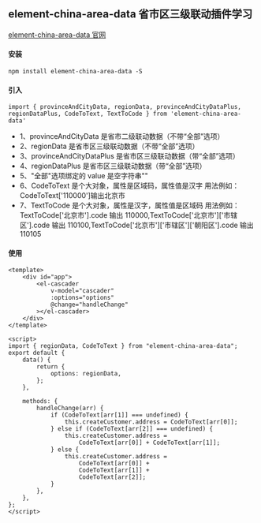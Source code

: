 ## element-china-area-data 省市区三级联动插件学习

[element-china-area-data 官网](https://www.npmjs.com/package/element-china-area-data)

#### 安装

```node
npm install element-china-area-data -S
```

#### 引入

```
import { provinceAndCityData, regionData, provinceAndCityDataPlus, regionDataPlus, CodeToText, TextToCode } from 'element-china-area-data'
```

-   1、provinceAndCityData 是省市二级联动数据（不带“全部”选项）
-   2、regionData 是省市区三级联动数据（不带“全部”选项）
-   3、provinceAndCityDataPlus 是省市区三级联动数据（带“全部”选项）
-   4、regionDataPlus 是省市区三级联动数据（带“全部”选项）
-   5、"全部"选项绑定的 value 是空字符串""
-   6、CodeToText 是个大对象，属性是区域码，属性值是汉字 用法例如：CodeToText['110000']输出北京市
-   7、TextToCode 是个大对象，属性是汉字，属性值是区域码 用法例如：TextToCode['北京市'].code 输出 110000,TextToCode['北京市']['市辖区'].code 输出 110100,TextToCode['北京市']['市辖区']['朝阳区'].code 输出 110105

#### 使用

```vue
<template>
    <div id="app">
        <el-cascader
            v-model="cascader"
            :options="options"
            @change="handleChange"
        ></el-cascader>
    </div>
</template>

<script>
import { regionData, CodeToText } from "element-china-area-data";
export default {
    data() {
        return {
            options: regionData,
        };
    },

    methods: {
        handleChange(arr) {
            if (CodeToText[arr[1]] === undefined) {
                this.createCustomer.address = CodeToText[arr[0]];
            } else if (CodeToText[arr[2]] === undefined) {
                this.createCustomer.address =
                    CodeToText[arr[0]] + CodeToText[arr[1]];
            } else {
                this.createCustomer.address =
                    CodeToText[arr[0]] +
                    CodeToText[arr[1]] +
                    CodeToText[arr[2]];
            }
        },
    },
};
</script>
```
